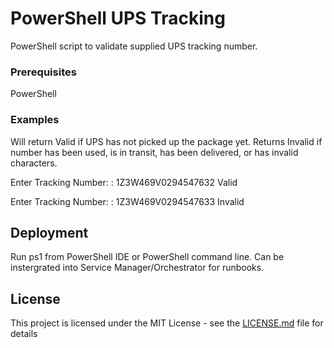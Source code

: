 # PowerShell UPS Tracking
PowerShell script to validate supplied UPS tracking number.

### Prerequisites

PowerShell



### Examples

Will return Valid if UPS has not picked up the package yet.
Returns Invalid if number has been used, is in transit, has been delivered, or has invalid characters.

Enter Tracking Number: : 1Z3W469V0294547632
Valid

Enter Tracking Number: : 1Z3W469V0294547633
Invalid


## Deployment

Run ps1 from PowerShell IDE or PowerShell command line. 
Can be instergrated into Service Manager/Orchestrator for runbooks.


## License

This project is licensed under the MIT License - see the [LICENSE.md](LICENSE.md) file for details

